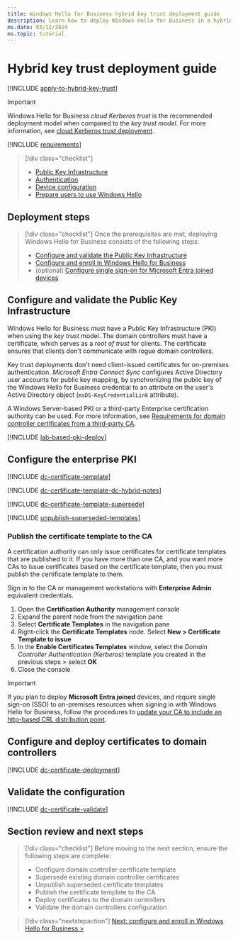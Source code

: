 ```yaml
---
title: Windows Hello for Business hybrid key trust deployment guide
description: Learn how to deploy Windows Hello for Business in a hybrid key trust scenario.
ms.date: 03/12/2024
ms.topic: tutorial
---
```


# Hybrid key trust deployment guide

[!INCLUDE [apply-to-hybrid-key-trust](includes/apply-to-hybrid-key-trust.md)]

> [!IMPORTANT]
> Windows Hello for Business *cloud Kerberos trust* is the recommended deployment model when compared to the *key trust model*. For more information, see [cloud Kerberos trust deployment](hybrid-cloud-kerberos-trust.md).

[!INCLUDE [requirements](includes/requirements.md)]

> [!div class="checklist"]
>
> - [Public Key Infrastructure](index.md#pki-requirements)
> - [Authentication](index.md#authentication-to-microsoft-entra-id)
> - [Device configuration](index.md#device-configuration-options)
> - [Prepare users to use Windows Hello](prepare-users.md)

## Deployment steps

> [!div class="checklist"]
> Once the prerequisites are met, deploying Windows Hello for Business consists of the following steps:
>
> - [Configure and validate the Public Key Infrastructure](#configure-and-validate-the-public-key-infrastructure)
> - [Configure and enroll in Windows Hello for Business](hybrid-key-trust-enroll.md)
> - (optional) [Configure single sign-on for Microsoft Entra joined devices](../hello-hybrid-aadj-sso.md)

## Configure and validate the Public Key Infrastructure

Windows Hello for Business must have a Public Key Infrastructure (PKI) when using the *key trust* model. The domain controllers must have a certificate, which serves as a *root of trust* for clients. The certificate ensures that clients don't communicate with rogue domain controllers.

Key trust deployments don't need client-issued certificates for on-premises authentication. *Microsoft Entra Connect Sync* configures Active Directory user accounts for public key mapping, by synchronizing the public key of the Windows Hello for Business credential to an attribute on the user's Active Directory object (`msDS-KeyCredentialLink` attribute).

A Windows Server-based PKI or a third-party Enterprise certification authority can be used. For more information, see [Requirements for domain controller certificates from a third-party CA][SERV-1].

[!INCLUDE [lab-based-pki-deploy](includes/lab-based-pki-deploy.md)]

## Configure the enterprise PKI

[!INCLUDE [dc-certificate-template](includes/certificate-template-dc.md)]

[!INCLUDE [dc-certificate-template-dc-hybrid-notes](includes/certificate-template-dc-hybrid-notes.md)]

[!INCLUDE [dc-certificate-template-supersede](includes/dc-certificate-supersede.md)]

[!INCLUDE [unpublish-superseded-templates](includes/unpublish-superseded-templates.md)]

### Publish the certificate template to the CA

A certification authority can only issue certificates for certificate templates that are published to it. If you have more than one CA, and you want more CAs to issue certificates based on the certificate template, then you must publish the certificate template to them.

Sign in to the CA or management workstations with **Enterprise Admin** equivalent credentials.

1. Open the **Certification Authority** management console
1. Expand the parent node from the navigation pane
1. Select **Certificate Templates** in the navigation pane
1. Right-click the **Certificate Templates** node. Select **New > Certificate Template to issue**
1. In the **Enable Certificates Templates** window, select the *Domain Controller Authentication (Kerberos)* template you created in the previous steps > select **OK**
1. Close the console

> [!IMPORTANT]
> If you plan to deploy **Microsoft Entra joined** devices, and require single sign-on (SSO) to on-premises resources when signing in with Windows Hello for Business, follow the procedures to [update your CA to include an http-based CRL distribution point](../hello-hybrid-aadj-sso.md).

## Configure and deploy certificates to domain controllers

[!INCLUDE [dc-certificate-deployment](includes/dc-certificate-deployment.md)]

## Validate the configuration

[!INCLUDE [dc-certificate-validate](includes/dc-certificate-validate.md)]

## Section review and next steps

> [!div class="checklist"]
> Before moving to the next section, ensure the following steps are complete:
>
> - Configure domain controller certificate template
> - Supersede existing domain controller certificates
> - Unpublish superseded certificate templates
> - Publish the certificate template to the CA
> - Deploy certificates to the domain controllers
> - Validate the domain controllers configuration

> [!div class="nextstepaction"]
> [Next: configure and enroll in Windows Hello for Business >](hybrid-key-trust-enroll.md)

<!--links-->
[SERV-1]: /troubleshoot/windows-server/windows-security/requirements-domain-controller
